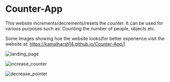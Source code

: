 # Counter-App
This website increments/decrements/resets the counter.
It can be used for various purposes such as: Counting the number of people, objects etc.

Some Images showing hoe the website looks(for better experience visit the website at: https://kamalharsh14.github.io/Counter-App/)

![landing_page](https://user-images.githubusercontent.com/60378766/172018740-58f57000-f92c-4760-9ba9-4eb510234551.jpg)

![increase_counter](https://user-images.githubusercontent.com/60378766/172018744-e33b8da0-061b-4f04-9d67-335f39727878.jpg)

![decrease_pointer](https://user-images.githubusercontent.com/60378766/172018920-41154c35-7d47-47c8-bfbd-0ee406dc1df2.jpg)
